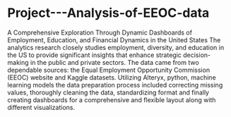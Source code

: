 # Project---Analysis-of-EEOC-data
A Comprehensive Exploration Through Dynamic Dashboards of Employment, Education, and Financial Dynamics in the United States
The analytics research closely studies employment, diversity, and education in the US to provide significant insights that enhance strategic decision-making in the public and private sectors. The data came from two dependable sources: the Equal Employment Opportunity Commission (EEOC) website and Kaggle datasets. Utilizing Alteryx, python, machine learning models the data preparation process included correcting missing values, thoroughly cleaning the data, standardizing format and finally creating dashboards for a comprehensive and flexible layout along with different visualizations.
